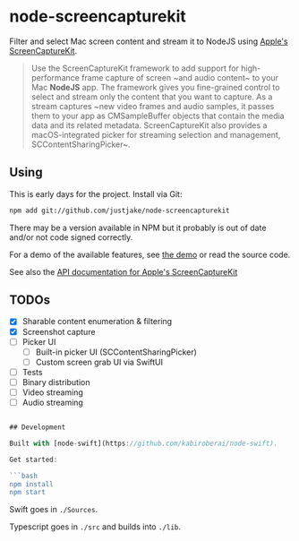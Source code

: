 # node-screencapturekit

Filter and select Mac screen content and stream it to NodeJS using [Apple's ScreenCaptureKit](https://developer.apple.com/documentation/screencapturekit/).

> Use the ScreenCaptureKit framework to add support for high-performance frame capture of screen ~and audio content~ to your Mac **NodeJS** app. The framework gives you fine-grained control to select and stream only the content that you want to capture. As a stream captures ~new video frames and audio samples, it passes them to your app as CMSampleBuffer objects that contain the media data and its related metadata. ScreenCaptureKit also provides a macOS-integrated picker for streaming selection and management, SCContentSharingPicker~.

## Using

This is early days for the project. Install via Git:

```bash
npm add git://github.com/justjake/node-screencapturekit
```

There may be a version available in NPM but it probably is out of date and/or not code signed correctly.

For a demo of the available features, see [the demo](https://github.com/justjake/node-screencapturekit/blob/main/scripts/demo.ts) or read the source code.

See also the [API documentation for Apple's ScreenCaptureKit]()

## TODOs

- [x] Sharable content enumeration & filtering
- [x] Screenshot capture
- [ ] Picker UI
  - [ ] Built-in picker UI (SCContentSharingPicker)
  - [ ] Custom screen grab UI via SwiftUI
- [ ] Tests
- [ ] Binary distribution
- [ ] Video streaming
- [ ] Audio streaming

```typescript

## Development

Built with [node-swift](https://github.com/kabiroberai/node-swift).

Get started:

```bash
npm install
npm start
```

Swift goes in `./Sources`.

Typescript goes in `./src` and builds into `./lib`.
